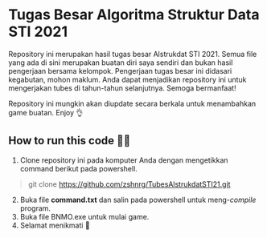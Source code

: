 # Tugas Besar Algoritma Struktur Data STI 2021
Repository ini merupakan hasil tugas besar Alstrukdat STI 2021. Semua file yang ada di sini merupakan buatan diri saya sendiri dan bukan hasil pengerjaan bersama kelompok. Pengerjaan tugas besar ini didasari kegabutan, mohon maklum. Anda dapat menjadikan repository ini untuk mengerjakan tubes di tahun-tahun selanjutnya. Semoga bermanfaat!

Repository ini mungkin akan diupdate secara berkala untuk menambahkan game buatan. Enjoy 👌

## How to run this code 🏃‍♂️
1. Clone repository ini pada komputer Anda dengan mengetikkan command berikut pada powershell.
> git clone https://github.com/zshnrg/TubesAlstrukdatSTI21.git
2. Buka file **command.txt** dan salin pada powershell untuk meng-*compile* program.
3. Buka file BNMO.exe untuk mulai game.
4. Selamat menikmati 🥂

